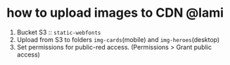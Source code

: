 # how to upload images to CDN @lami

1. Bucket S3 :: `static-webfonts`
2. Upload from S3 to folders `img-cards`(mobile) and `img-heroes`(desktop)
3. Set permissions for public-red access. (Permissions > Grant public access)
